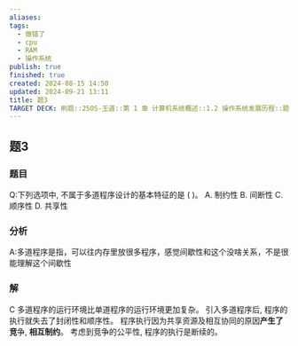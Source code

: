 ```yaml
---
aliases: 
tags:
  - 做错了
  - cpu
  - RAM
  - 操作系统
publish: true
finished: true
created: 2024-08-15 14:50
updated: 2024-09-21 13:11
title: 题3
TARGET DECK: 刷题::25OS-王道::第 1 章 计算机系统概述::1.2 操作系统发展历程::题3
---
```

## 题3
### 题目
Q:下列选项中, 不属于多道程序设计的基本特征的是 ( )。
A. 制约性 B. 间断性 C. 顺序性 D. 共享性
### 分析
A:多道程序是指，可以往内存里放很多程序，感觉间歇性和这个没啥关系，不是很能理解这个间歇性
### 解
C
多道程序的运行环境比单道程序的运行环境更加复杂。
引入多道程序后, 程序的执行就失去了封闭性和顺序性。
程序执行因为共享资源及相互协同的原因**产生了竞**争, **相互制约**。
考虑到竞争的公平性, 程序的执行是断续的。
<!--ID: 1724147519673-->


